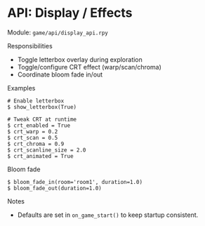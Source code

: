 # API: Display / Effects

Module: `game/api/display_api.rpy`

Responsibilities
- Toggle letterbox overlay during exploration
- Toggle/configure CRT effect (warp/scan/chroma)
- Coordinate bloom fade in/out

Examples
```renpy
# Enable letterbox
$ show_letterbox(True)

# Tweak CRT at runtime
$ crt_enabled = True
$ crt_warp = 0.2
$ crt_scan = 0.5
$ crt_chroma = 0.9
$ crt_scanline_size = 2.0
$ crt_animated = True
```

Bloom fade
```renpy
$ bloom_fade_in(room='room1', duration=1.0)
$ bloom_fade_out(duration=1.0)
```

Notes
- Defaults are set in `on_game_start()` to keep startup consistent.

